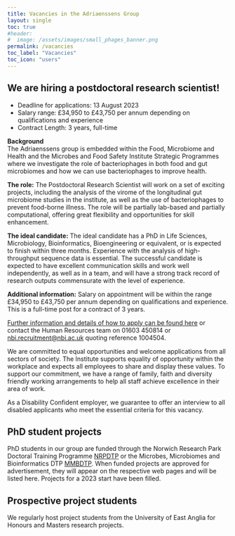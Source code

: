 ```yaml
---
title: Vacancies in the Adriaenssens Group
layout: single
toc: true
#header: 
#  image: /assets/images/small_phages_banner.png
permalink: /vacancies
toc_label: "Vacancies"
toc_icon: "users"
---
```

  
## We are hiring a postdoctoral research scientist!

* Deadline for applications: 13 August 2023  
* Salary range: £34,950 to £43,750 per annum depending on qualifications and experience  
* Contract Length: 3 years, full-time  

**Background**  
The Adriaenssens group is embedded within the Food, Microbiome and Health and the Microbes and Food Safety Institute Strategic Programmes where we investigate the role of bacteriophages in both food and gut microbiomes and how we can use bacteriophages to improve health.

**The role:**
The Postdoctoral Research Scientist will work on a set of exciting projects, including the analysis of the virome of the longitudinal gut microbiome studies in the institute, as well as the use of bacteriophages to prevent food-borne illness. The role will be partially lab-based and partially computational, offering great flexibility and opportunities for skill enhancement.

**The ideal candidate:**
The ideal candidate has a PhD in Life Sciences, Microbiology, Bioinformatics, Bioengineering or equivalent, or is expected to finish within three months. Experience with the analysis of high-throughput sequence data is essential. The successful candidate is expected to have excellent communication skills and work well independently, as well as in a team, and will have a strong track record of research outputs commensurate with the level of experience.

**Additional information:**
Salary on appointment will be within the range £34,950 to £43,750 per annum depending on qualifications and experience. This is a full-time post for a contract of 3 years.

[Further information and details of how to apply can be found here](https://jobs.quadram.ac.uk/Details.asp?vacancyID=18391) or contact the Human Resources team on 01603 450814 or nbi.recruitment@nbi.ac.uk quoting reference 1004504.

We are committed to equal opportunities and welcome applications from all sectors of society.  The Institute supports equality of opportunity within the workplace and expects all employees to share and display these values.  To support our commitment, we have a range of family, faith and diversity friendly working arrangements to help all staff achieve excellence in their area of work.

As a Disability Confident employer, we guarantee to offer an interview to all disabled applicants who meet the essential criteria for this vacancy.
  
## PhD student projects
PhD students in our group are funded through the Norwich Research Park Doctoral Training Programme [NRPDTP](https://biodtp.norwichresearchpark.ac.uk/) or the Microbes, Microbiomes and Bioinformatics DTP [MMBDTP](https://www.uea.ac.uk/web/research/research-with-us/postgraduate-research/latest-phds-and-research-studentships/partnerships-in-doctoral-training/mmb). When funded projects are approved for advertisement, they will appear on the respective web pages and will be listed here. Projects for a 2023 start have been filled. 


## Prospective project students
We regularly host project students from the University of East Anglia for Honours and Masters research projects.  
